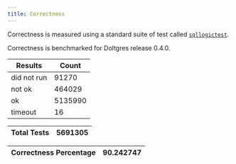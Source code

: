```yaml
---
title: Correctness
---
```


Correctness is measured using a standard suite of test called [`sqllogictest`](https://github.com/dolthub/sqllogictest).

Correctness is benchmarked for Doltgres release 0.4.0.

| Results     | Count   |
| ----------- | ------- |
| did not run | 91270   |
| not ok      | 464029  |
| ok          | 5135990 |
| timeout     | 16      |

| Total Tests | 5691305 |
| ----------- | ------- |

| Correctness Percentage | 90.242747 |
| ---------------------- | --------- |

<br/>
